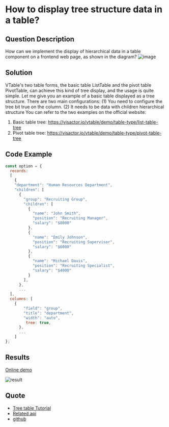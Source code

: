 # How to display tree structure data in a table?

## Question Description

How can we implement the display of hierarchical data in a table component on a frontend web page, as shown in the diagram?
![image](/vtable/faq/15-0.png)

## Solution

VTable's two table forms, the basic table ListTable and the pivot table PivotTable, can achieve this kind of tree display, and the usage is quite simple.
Let me give you an example of a basic table displayed as a tree structure. There are two main configurations:
(1) You need to configure the tree bit true on the column.
(2) It needs to be data with children hierarchical structure
You can refer to the two examples on the official website:

1. Basic table tree: https://visactor.io/vtable/demo/table-type/list-table-tree
2. Pivot table tree: https://visactor.io/vtable/demo/table-type/pivot-table-tree

## Code Example

```javascript
const option = {
  records:
  [
    {
    "department": "Human Resources Department",
    "children": [
      {
        "group": "Recruiting Group",
        "children": [
          {
            "name": "John Smith",
            "position": "Recruiting Manager",
            "salary": "$8000"
          },
          {
            "name": "Emily Johnson",
            "position": "Recruiting Supervisor",
            "salary": "$6000"
          },
          {
            "name": "Michael Davis",
            "position": "Recruiting Specialist",
            "salary": "$4000"
          }
        ],
      },
      ...
  ],
  columns: [
    {
        "field": "group",
        "title": "department",
        "width": "auto",
         tree: true,
      },
      ...
    ]
};
```

## Results

[Online demo](https://visactor.io/vtable/demo/table-type/list-table-tree)

![result](/vtable/faq/15-1.png)

## Quote

- [Tree table Tutorial](https://visactor.io/vtable/guide/table_type/List_table/tree_list)
- [Related api](https://visactor.io/vtable/option/ListTable-columns-text#tree)
- [github](https://github.com/VisActor/VTable)
